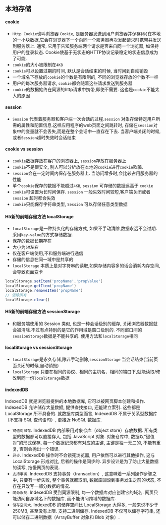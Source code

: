 ## 本地存储

#### cookie
- `Http Cookie`也叫浏览器 `Cookie`, 是服务器发送到用户浏览器并保存(`种`)在本地的一小块数据,它会在浏览器下一个向同一个服务器再次发起请求时携带并发送到服务器上. 通常, 它用于告知服务端两个请求是否来自同一个浏览器, 如保持用户的登录状态. Cookie使基于无状态的HTTP协议记录稳定的状态信息成为了可能.
- `cookie`的大小被限制在`4KB`
- `cookie`可以设置过期的时间, 默认是会话结束的时候, 当时间到自动销毁
- 一个域名下存放的`cookie`的个数是有限制的, 不同的浏览器存放的个数不一样
- 用户的每次服务器请求, `cookie`都会随着这些请求发送到服务器
- `cookie`的数据始终在同源的http请求中携带,即使不需要. 这也是`cookie`不能太大的原因

#### session
- `Session` 代表着服务器和客户端一次会话的过程.`session` 对象存储特定用户所需的属性和配置信息.这样应用程序的web页面之间跳转时, 存储在`session`对象中的变量就不会丢失,而是在整个会话中一直存在下去. 当客户端关闭的时候, 或者`Session`超时失效时会话结束


#### cookie vs session
- `cookie`数据存放在客户的浏览器上, `session`存放在服务器上
- `cookie`不是很安全, 别人可以分析放在本地的`cookie`进行`cookie`欺骗.
- `session`会在一定时间内保存在服务器上. 当访问增多时,会比较占用服务器的性能
- 单个`cookie`保存的数据不能超过`4KB`, `session` 可存储的数据远高于 `cookie`
- `cookie`可设置为长时间保存. `session` 一般失效时间较短,客户端关闭或者 `session` 超时都会失效
- `cookie`只能保存字符串类型, `Session` 可以存储任意类型数据


#### H5新的前端存储方法 localStorage
- `localStorage`是一种持久化的存储方式, 如果不手动清除,数据永远不会过期. 采用`key-value`的方式存储数据.
- 保存的数据长期存在
- 大小为`5M`左右
- 仅在客户端使用,不和服务端进行通信
- 存储的信息在同一域中是共享的
- `localStorage` 本质上是对字符串的读取,如果存储内容多的话会消耗内存空间,会导致页面变卡
```js
localStorage.setItem('propName','propValue')
localStorage.getItem('propName')
localStorage.removeItem('propName')
// 清除所有
localStorage.clear()
```

#### H5新的前端存储方法 sessionStorage
- 和服务端使用的 Session 类似, 也是一种会话级别的缓存, 关闭浏览器数据就会被清除.不过有点特别的是它的作用域是窗口级别的. 不同窗口间的`sessionStorage`数据是不能共享的. 使用方法和`localStorage`相同


#### localStorage vs sessionStorage
- `localStorage`是永久存储,除非手动删除,`sessionStorage` 当会话结束(当前页面关闭的时候,自动销毁)
- `localStorage` 只要在相同的协议、相同的主机名、相同的端口下,就能读取/修改到同一份`localStorage`数据


#### indexedDB
IndexedDB 就是浏览器提供的本地数据库, 它可以被网页脚本创建和操作. IndexedDB 允许储存大量数据, 提供查找接口, 还能建立索引. 这些都是 LocalStorage 所不具备的. 就数据库类型而言, IndexedDB 不属于关系型数据库（不支持 SQL 查询语句）, 更接近 NoSQL 数据库. 

- `键值对储存`. IndexedDB 内部采用对象仓库（object store）存放数据. 所有类型的数据都可以直接存入, 包括 JavaScript 对象. 对象仓库中, 数据以“键值对”的形式保存, 每一个数据记录都有对应的主键, 主键是独一无二的, 不能有重复, 否则会抛出一个错误. 
- `异步`. IndexedDB 操作时不会锁死浏览器, 用户依然可以进行其他操作, 这与 LocalStorage 形成对比, 后者的操作是同步的. 异步设计是为了防止大量数据的读写, 拖慢网页的表现. 
- `支持事务`. IndexedDB 支持事务（transaction）, 这意味着一系列操作步骤之中, 只要有一步失败, 整个事务就都取消, 数据库回滚到事务发生之前的状态, 不存在只改写一部分数据的情况. 
- `同源限制`. IndexedDB 受到同源限制, 每一个数据库对应创建它的域名. 网页只能访问自身域名下的数据库, 而不能访问跨域的数据库. 
- `储存空间大`. IndexedDB 的储存空间比 LocalStorage 大得多, 一般来说不少于 250MB, 甚至没有上限. 
支持二进制储存. IndexedDB 不仅可以储存字符串, 还可以储存二进制数据（ArrayBuffer 对象和 Blob 对象）. 